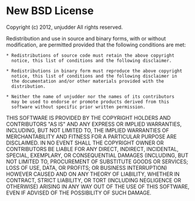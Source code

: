 New BSD License
===============

Copyright (c) 2012, unjudder
All rights reserved.

Redistribution and use in source and binary forms, with or without 
modification, are permitted provided that the following conditions 
are met:

    * Redistributions of source code must retain the above copyright 
      notice, this list of conditions and the following disclaimer.

    * Redistributions in binary form must reproduce the above copyright 
      notice, this list of conditions and the following disclaimer in 
      the documentation and/or other materials provided with the 
      distribution.

    * Neither the name of unjudder nor the names of its contributors 
      may be used to endorse or promote products derived from this 
      software without specific prior written permission.

THIS SOFTWARE IS PROVIDED BY THE COPYRIGHT HOLDERS AND CONTRIBUTORS 
"AS IS" AND ANY EXPRESS OR IMPLIED WARRANTIES, INCLUDING, BUT NOT 
LIMITED TO, THE IMPLIED WARRANTIES OF MERCHANTABILITY AND FITNESS 
FOR A PARTICULAR PURPOSE ARE DISCLAIMED. IN NO EVENT SHALL THE 
COPYRIGHT OWNER OR CONTRIBUTORS BE LIABLE FOR ANY DIRECT, 
INDIRECT, INCIDENTAL, SPECIAL, EXEMPLARY, OR CONSEQUENTIAL 
DAMAGES (INCLUDING, BUT NOT LIMITED TO, PROCUREMENT OF 
SUBSTITUTE GOODS OR SERVICES; LOSS OF USE, DATA, OR PROFITS; OR 
BUSINESS INTERRUPTION) HOWEVER CAUSED AND ON ANY THEORY OF 
LIABILITY, WHETHER IN CONTRACT, STRICT LIABILITY, OR TORT 
(INCLUDING NEGLIGENCE OR OTHERWISE) ARISING IN ANY WAY OUT OF 
THE USE OF THIS SOFTWARE, EVEN IF ADVISED OF THE POSSIBILITY OF 
SUCH DAMAGE.

